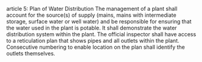article 5: Plan of Water Distribution
The management of a plant shall account for the source(s) of supply (mains, mains with intermediate storage, surface water or well water) and be responsible for ensuring that the water used in the plant is potable. It shall demonstrate the water distribution system within the plant. The official inspector shall have access to a reticulation plan that shows pipes and all outlets within the plant. Consecutive numbering to enable location on the plan shall identify the outlets themselves.
<ul>
</ul>